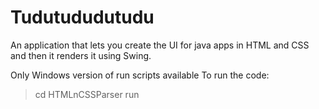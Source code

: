 # Tudutududutudu
An application that lets you create the UI for java apps in HTML and CSS and then it renders it using Swing.

Only Windows version of run scripts available
To run the code:
> cd HTMLnCSSParser
> run
